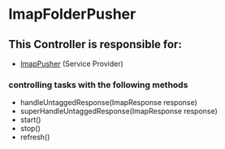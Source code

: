 # ImapFolderPusher
## This Controller is responsible for:
* [ImapPusher](../ServiceProviders/ImapPusher.md) (Service Provider)
### controlling tasks with the following methods 
* handleUntaggedResponse(ImapResponse response)
* superHandleUntaggedResponse(ImapResponse response)
* start()
* stop()
* refresh()
